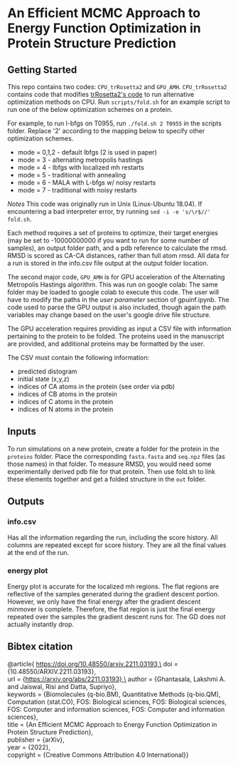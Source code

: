 # An Efficient MCMC Approach to Energy Function Optimization in Protein Structure Prediction

## Getting Started
This repo contains two codes: ```CPU_trRosetta2``` and ```GPU_AMH```. ```CPU_trRosetta2``` contains code that modifies [trRosetta2's code](https://github.com/RosettaCommons/trRosetta2) to run alternative optimization methods on CPU. Run ```scripts/fold.sh``` for an example script to run one of the below optimization schemes on a protein. 

For example, to run l-bfgs on T0955, run ```./fold.sh 2 T0955``` in the scripts folder. Replace '2' according to the mapping below to specify other optimization schemes.  

- mode = 0,1,2 - default lbfgs (2 is used in paper)
- mode = 3 - alternating metropolis hastings
- mode = 4 - lbfgs with localized mh restarts
- mode = 5 - traditional with annealing
- mode = 6 - MALA with L-bfgs w/ noisy restarts
- mode = 7 - traditional with noisy restarts

*Notes* This code was originally run in Unix (Linux-Ubuntu 18.04). If encountering a bad interpreter error, try running ```sed -i -e 's/\r$//' fold.sh```. 

Each method requires a set of proteins to optimize, their target energies (may be set to -10000000000 if you want to run for some number of samples), an output folder path, and a pdb reference to calculate the rmsd. RMSD is scored as CA-CA distances, rather than full atom rmsd. All data for a run is stored in the info.csv file output at the output folder location. 

The second major code, ```GPU_AMH``` is for GPU acceleration of the Alternating Metropolis Hastings algorithm. This was run on google colab: The same folder may be loaded to google colab to execute this code. The user will have to modify the paths in the *user parameter* section of gpuinf.ipynb. The code used to parse the GPU output is also included, though again the path variables may change based on the user's google drive file structure. 

The GPU acceleration requires providing as input a CSV file with information pertaining to the protein to be folded. The proteins used in the manuscript are provided, and additional proteins may be formatted by the user. 

The CSV must contain the following information: 
- predicted distogram
- initial state (x,y,z)
- indices of CA atoms in the protein (see order via pdb)
- indices of CB atoms in the protein 
- indices of C atoms in the protein 
- indices of N atoms in the protein 



## Inputs
To run simulations on a new protein, create a folder for the protein in the ```proteins``` folder. Place the corresponding `fasta.fasta` and `seq.npz` files (as those names) in that folder. To measure RMSD, you would need some experimentally derived pdb file for that protein. Then use fold.sh to link these elements together and get a folded structure in the ```out``` folder. 


## Outputs
### info.csv
Has all the information regarding the run, including the score history. All columns are repeated except for score history. They are all the final values at the end of the run. 

### energy plot
Energy plot is accurate for the localized mh regions. The flat regions are reflective of the samples generated during the gradient descent portion. However, we only have the final energy after the gradient descent minmover is complete. Therefore, the flat region is just the final energy repeated over the samples the gradient descent runs for. The GD does not actually instantly drop. 



## Bibtex citation
@article{ https://doi.org/10.48550/arxiv.2211.03193,\
  doi = {10.48550/ARXIV.2211.03193},\
  url = {https://arxiv.org/abs/2211.03193},\
  author = {Ghantasala, Lakshmi A. and Jaiswal, Risi and Datta, Supriyo},\
  keywords = {Biomolecules (q-bio.BM), Quantitative Methods (q-bio.QM), Computation (stat.CO), FOS: Biological sciences, FOS: Biological sciences, FOS: Computer and information sciences, FOS: Computer and information sciences},\
  title = {An Efficient MCMC Approach to Energy Function Optimization in Protein Structure Prediction},\
  publisher = {arXiv},\
  year = {2022},\
  copyright = {Creative Commons Attribution 4.0 International}}
